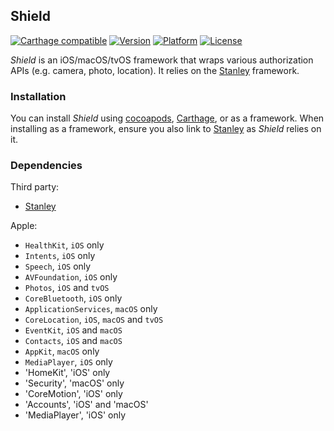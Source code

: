 ## Shield

[![Carthage compatible](https://img.shields.io/badge/Carthage-compatible-4BC51D.svg?style=flat)](https://github.com/Carthage/Carthage)
[![Version](http://img.shields.io/cocoapods/v/Shield.svg)](http://cocoapods.org/?q=Shield)
[![Platform](http://img.shields.io/cocoapods/p/Shield.svg)]()
[![License](http://img.shields.io/cocoapods/l/Shield.svg)](https://github.com/Kosoku/Shield/blob/master/license.txt)

*Shield* is an iOS/macOS/tvOS framework that wraps various authorization APIs (e.g. camera, photo, location). It relies on the [Stanley](https://github.com/Kosoku/Stanley) framework.

### Installation

You can install *Shield* using [cocoapods](https://cocoapods.org/), [Carthage](https://github.com/Carthage/Carthage), or as a framework. When installing as a framework, ensure you also link to [Stanley](https://github.com/Kosoku/Stanley) as *Shield* relies on it.

### Dependencies

Third party:

- [Stanley](https://github.com/Kosoku/Stanley)

Apple:

- `HealthKit`, `iOS` only
- `Intents`, `iOS` only
- `Speech`, `iOS` only
- `AVFoundation`, `iOS` only
- `Photos`, `iOS` and `tvOS`
- `CoreBluetooth`, `iOS` only
- `ApplicationServices`, `macOS` only
- `CoreLocation`, `iOS`, `macOS` and `tvOS`
- `EventKit`, `iOS` and `macOS`
- `Contacts`, `iOS` and `macOS`
- `AppKit`, `macOS` only
- `MediaPlayer`, `iOS` only
- 'HomeKit', 'iOS' only
- 'Security', 'macOS' only
- 'CoreMotion', 'iOS' only
- 'Accounts', 'iOS' and 'macOS'
- 'MediaPlayer', 'iOS' only
